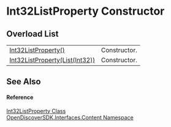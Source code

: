 # Int32ListProperty Constructor


## Overload List
<table>
<tr>
<td><a href="662c90f2-0070-6837-37b9-cf50b3755641">Int32ListProperty()</a></td>
<td>Constructor.</td></tr>
<tr>
<td><a href="c490240a-3f9c-7228-f9d7-3b7d13af57ab">Int32ListProperty(List(Int32))</a></td>
<td>Constructor.</td></tr>
</table>

## See Also


#### Reference
<a href="bb987d0b-04c6-fe45-7e21-50f5c69b12a0">Int32ListProperty Class</a>  
<a href="79f11d04-c275-b915-db5b-ab2227989555">OpenDiscoverSDK.Interfaces.Content Namespace</a>  
